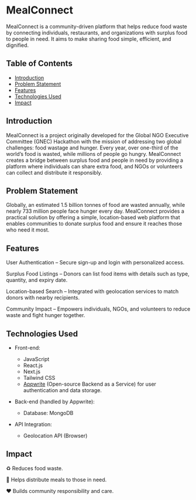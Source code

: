 # MealConnect

MealConnect is a community-driven platform that helps reduce food waste by connecting individuals, restaurants, and organizations with surplus food to people in need.
It aims to make sharing food simple, efficient, and dignified.


## Table of Contents

- [Introduction](#introduction)
- [Problem Statement](#problem-statement)
- [Features](#features)
- [Technologies Used](#technologies-used)
- [Impact](#Impact)

## Introduction

MealConnect is a project originally developed for the Global NGO Executive Committee (GNEC) Hackathon with the mission of addressing two global challenges: food wastage and hunger.
Every year, over one-third of the world’s food is wasted, while millions of people go hungry.
MealConnect creates a bridge between surplus food and people in need by providing a platform where individuals can share extra food, and NGOs or volunteers can collect and distribute it responsibly.

## Problem Statement

Globally, an estimated 1.5 billion tonnes of food are wasted annually, while nearly 733 million people face hunger every day.
MealConnect provides a practical solution by offering a simple, location-based web platform that enables communities to donate surplus food and ensure it reaches those who need it most.

## Features

User Authentication – Secure sign-up and login with personalized access.

Surplus Food Listings – Donors can list food items with details such as type, quantity, and expiry date.

Location-based Search – Integrated with geolocation services to match donors with nearby recipients.

Community Impact – Empowers individuals, NGOs, and volunteers to reduce waste and fight hunger together.

## Technologies Used

- Front-end:

  - JavaScript
  - React.js
  - Next.js
  - Tailwind CSS
  - [Appwrite](https://appwrite.io) (Open-source Backend as a Service) for user authentication and data storage.

- Back-end (handled by Appwrite):

  - Database: MongoDB

- API Integration:
  - Geolocation API (Browser)


## Impact

♻️ Reduces food waste.

🍱 Helps distribute meals to those in need.

❤️ Builds community responsibility and care.
